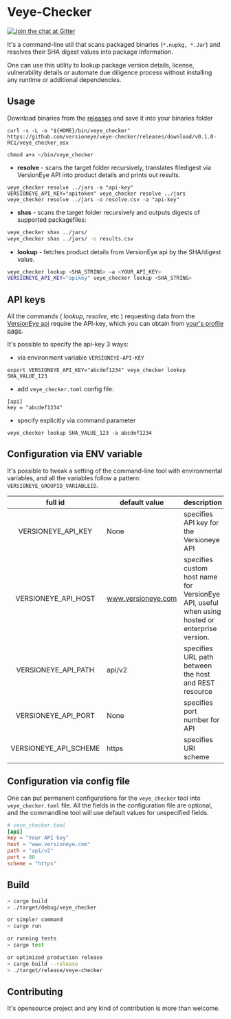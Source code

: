 # Veye-Checker


[![Join the chat at Gitter](https://badges.gitter.im/Join%20Chat.svg)](https://gitter.im/veye_checker/Lobby?utm_source=share-link&utm_medium=link&utm_campaign=share-link)

It's a command-line util that scans packaged binaries (`*.nupkg, *.Jar`) and resolves their SHA digest values into package information.

One can use this utility to lookup package version details, license, vulnerability details or automate due diligence process without installing any runtime or additional dependencies.
 

## Usage

Download binaries from the [releases](https://github.com/versioneye/veye-checker/releases) and save it into your binaries folder

```
curl -s -L -o "${HOME}/bin/veye_checker"  https://github.com/versioneye/veye-checker/releases/download/v0.1.0-RC1/veye_checker_osx

chmod a+x ~/bin/veye_checker
```

* **resolve** - scans the target folder recursively, translates filedigest via VersionEye API into product details and prints out results.

```
veye_checker resolve ../jars -a "api-key"
VERSIONEYE_API_KEY="apitoken" veye_checker resolve ../jars
veye_checker resolve ../jars -o resolve.csv -a "api-key"
```

* **shas** - scans the target folder recursively and outputs digests of supported packagefiles:

```bash
veye_checker shas ../jars/ 
veye_checker shas ../jars/ -o results.csv
```

* **lookup** - fetches product details from VersionEye api by the SHA/digest value.

```bash
veye_checker lookup <SHA_STRING> -a <YOUR_API_KEY>
VERSIONEYE_API_KEY="apikey" veye_checker lookup <SHA_STRING>
```

## API keys

All the commands ( *lookup*, *resolve*, etc ) requesting data from the  [VersionEye api](https://www.versioneye.com/api/v2) require the API-key, which you can obtain from [your's profile page](https://www.versioneye.com/organisations/private/apikey).

It's possible to specify the api-key 3 ways:

* via environment variable `VERSIONEYE-API-KEY` 

```
export VERSIONEYE_API_KEY="abcdef1234" veye_checker lookup SHA_VALUE_123
```

* add `veye_checker.toml` config file:

```
[api]
key = "abcdef1234"
```

* specify explicitly via command parameter

```
veye_checker lookup SHA_VALUE_123 -a abcdef1234
```

## Configuration via ENV variable

It's possible to tweak a setting of the command-line tool with environmental variables, and all the variables follow a pattern: `VERSIONEYE_GROUPID_VARIABLEID`. 


| full id               | default value | description                |
|:---------------------:|---------------|----------------------------|
| VERSIONEYE\_API\_KEY  | None          | specifies API key for the Versioneye API|
| VERSIONEYE\_API\_HOST | www.versioneye.com | specifies custom host name for VersionEye API, useful when using hosted or enterprise version.|
| VERSIONEYE\_API\_PATH | api/v2        | specifies URL path between the host and REST resource |
| VERSIONEYE\_API\_PORT | None          | specifies port number for API |
| VERSIONEYE\_API\_SCHEME | https       | specifies URI scheme |

## Configuration via config file

One can put permanent configurations for the `veye_checker` tool into  `veye_checker.toml` file. All the fields in the configuration file are optional, and the commandline tool will use default values for unspecified fields.

```toml
# veye_checker.toml
[api]
key = "Your API key"
host = "www.versioneye.com"
path = "api/v2"
port = 80
scheme = "https"

```

## Build

```bash
> cargo build
> ./target/debug/veye_checker

or simpler command
> cargo run

or running tests
> cargo test

or optimized production release
> cargo build --release
> ./target/release/veye-checker

```

## Contributing

It's opensource project and any kind of contribution is more than welcome. 
